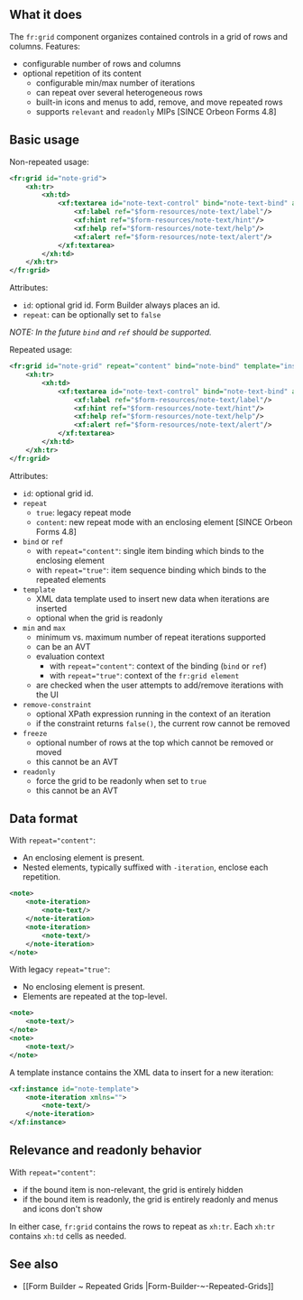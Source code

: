 ## What it does

The `fr:grid` component organizes contained controls in a grid of rows and columns. Features:

- configurable number of rows and columns
- optional repetition of its content
  - configurable min/max number of iterations
  - can repeat over several heterogeneous rows
  - built-in icons and menus to add, remove, and move repeated rows
  - supports `relevant` and `readonly` MIPs [SINCE Orbeon Forms 4.8]

## Basic usage

Non-repeated usage:

```xml
<fr:grid id="note-grid">
    <xh:tr>
        <xh:td>
            <xf:textarea id="note-text-control" bind="note-text-bind" appearance="xxf:autosize">
                <xf:label ref="$form-resources/note-text/label"/>
                <xf:hint ref="$form-resources/note-text/hint"/>
                <xf:help ref="$form-resources/note-text/help"/>
                <xf:alert ref="$form-resources/note-text/alert"/>
            </xf:textarea>
        </xh:td>
    </xh:tr>
</fr:grid>
```

Attributes:

- `id`: optional grid id. Form Builder always places an id.
- `repeat`: can be optionally set to `false`

_NOTE: In the future `bind` and `ref` should be supported._

Repeated usage:

```xml
<fr:grid id="note-grid" repeat="content" bind="note-bind" template="instance('note-template')" min="0">
    <xh:tr>
        <xh:td>
            <xf:textarea id="note-text-control" bind="note-text-bind" appearance="xxf:autosize">
                <xf:label ref="$form-resources/note-text/label"/>
                <xf:hint ref="$form-resources/note-text/hint"/>
                <xf:help ref="$form-resources/note-text/help"/>
                <xf:alert ref="$form-resources/note-text/alert"/>
            </xf:textarea>
        </xh:td>
    </xh:tr>
</fr:grid>
```

Attributes:

- `id`: optional grid id.
- `repeat`
  - `true`: legacy repeat mode
  - `content`: new repeat mode with an enclosing element [SINCE Orbeon Forms 4.8]
- `bind` or `ref`
  - with `repeat="content"`: single item binding which binds to the enclosing element
  - with `repeat="true"`: item sequence binding which binds to the repeated elements
- `template`
  - XML data template used to insert new data when iterations are inserted
  - optional when the grid is readonly
- `min` and `max`
  - minimum vs. maximum number of repeat iterations supported
  - can be an AVT
  - evaluation context
    - with `repeat="content"`: context of the binding (`bind` or `ref`)
    - with `repeat="true"`: context of the `fr:grid element`
  - are checked when the user attempts to add/remove iterations with the UI
- `remove-constraint`
  - optional XPath expression running in the context of an iteration
  - if the constraint returns `false()`, the current row cannot be removed
- `freeze`
  - optional number of rows at the top which cannot be removed or moved
  - this cannot be an AVT
- `readonly`
  - force the grid to be readonly when set to `true`
  - this cannot be an AVT

## Data format

With `repeat="content"`:

- An enclosing element is present.
- Nested elements, typically suffixed with `-iteration`, enclose each repetition.

```xml
<note>
    <note-iteration>
        <note-text/>
    </note-iteration>
    <note-iteration>
        <note-text/>
    </note-iteration>
</note>
```

With legacy `repeat="true"`:

- No enclosing element is present.
- Elements are repeated at the top-level.

```xml
<note>
    <note-text/>
</note>
<note>
    <note-text/>
</note>
```

A template instance contains the XML data to insert for a new iteration:

```xml
<xf:instance id="note-template">
    <note-iteration xmlns="">
        <note-text/>
    </note-iteration>
</xf:instance>
```

## Relevance and readonly behavior

With `repeat="content"`:

- if the bound item is non-relevant, the grid is entirely hidden
- if the bound item is readonly, the grid is entirely readonly and menus and icons don't show

In either case, `fr:grid` contains the rows to repeat as `xh:tr`. Each `xh:tr` contains `xh:td` cells as needed.

## See also

- [[Form Builder ~ Repeated Grids |Form-Builder-~-Repeated-Grids]]
